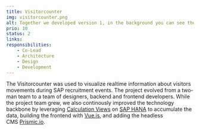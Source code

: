 ```yaml
---
title: Visitorcounter
img: visitorcounter.png
alt: Together we developed version 1, in the background you can see the actual product.
prio: 10
status: 2
links:
responsibilities:
    - Co-Lead
    - Architecture
    - Design
    - Development
---
```


The Visitorcounter was used to visualize realtime information about visitors movements during SAP recruitment events. The project evolved from a two-man team to a team of designers, backend and frontend developers. While the project team grew, we also continously improved the technology backbone by leveraging [Calculation Views](https://help.sap.com/viewer/fc5ace7a367c434190a8047881f92ed8/2.0.03/en-US/d60ad1f0bb571014af49c9db1740d68c.html) on [SAP HANA](https://www.sap.com/products/hana.html) to accumulate the data, building the frontend with [Vue.js](https://vuejs.org/), and adding the headless CMS [Prismic.io](http://prismic.io/).
